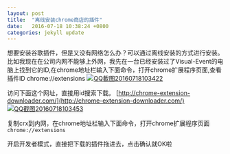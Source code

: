 ```yaml
---
layout: post
title:  "离线安装chrome商店的插件"
date:   2016-07-18 10:38:24 +0800
categories: jekyll update
---
```


想要安装谷歌插件，但是又没有网络怎么办？可以通过离线安装的方式进行安装。比如我现在在公司内网不能够上外网，我先在一台已经安装过了Visual-Event的电脑上找到它的ID,在chrome地址栏输入下面命令，打开chrome扩展程序页面,查看插件ID
chrome://extensions
[![QQ截图20160718103422](http://echo.chenbitao.com/wp-content/uploads/2016/07/QQ截图20160718103422.jpg)](http://echo.chenbitao.com/wp-content/uploads/2016/07/QQ截图20160718103422.jpg)

访问下面这个网址，直接用id搜索下载。
[http://chrome-extension-downloader.com/](http://chrome-extension-downloader.com/)
[![QQ截图20160718103453](http://echo.chenbitao.com/wp-content/uploads/2016/07/QQ截图20160718103453.jpg)](http://echo.chenbitao.com/wp-content/uploads/2016/07/QQ截图20160718103453.jpg)

复制crx到内网，在chrome地址栏输入下面命令，打开chrome扩展程序页面
```chrome://extensions```

开启开发者模式，直接把下载的插件拖进去，点击确认就OK啦